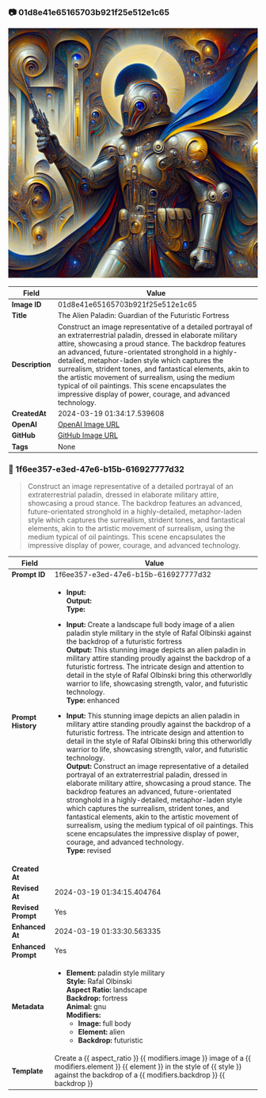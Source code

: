 

### 📷 01d8e41e65165703b921f25e512e1c65 

![data.id](./01d8e41e65165703b921f25e512e1c65.jpg)

| Field          | Value                                                                                                                     |
|----------------|---------------------------------------------------------------------------------------------------------------------------|
| **Image ID**             | 01d8e41e65165703b921f25e512e1c65                                                                                                             |
| **Title**           | The Alien Paladin: Guardian of the Futuristic Fortress                                                                                                       |
| **Description**           | Construct an image representative of a detailed portrayal of an extraterrestrial paladin, dressed in elaborate military attire, showcasing a proud stance. The backdrop features an advanced, future-orientated stronghold in a highly-detailed, metaphor-laden style which captures the surrealism, strident tones, and fantastical elements, akin to the artistic movement of surrealism, using the medium typical of oil paintings. This scene encapsulates the impressive display of power, courage, and advanced technology.                                                                                                       |
| **CreatedAt**        | 2024-03-19 01:34:17.539608                                                                                                        |
| **OpenAI**         | [OpenAI Image URL](https://oaidalleapiprodscus.blob.core.windows.net/private/org-TZj0gKpq3CiXdXNznVOkBYav/user-t5KW5S6yYiCS0u4yDWasqnEP/img-YxdiNQGSQdYWieTBv2QJB5CX.png?st=2024-03-19T00%3A34%3A13Z&se=2024-03-19T02%3A34%3A13Z&sp=r&sv=2021-08-06&sr=b&rscd=inline&rsct=image/png&skoid=6aaadede-4fb3-4698-a8f6-684d7786b067&sktid=a48cca56-e6da-484e-a814-9c849652bcb3&skt=2024-03-19T00%3A11%3A47Z&ske=2024-03-20T00%3A11%3A47Z&sks=b&skv=2021-08-06&sig=VksRigPtrK%2BTNi41CszVAv5cfKkveFmAvW5YliFmciE%3D)                                                                                |
| **GitHub**         | [GitHub Image URL](https://github.com/Caneta-Silva/cyber-tomorrow/blob/main/images/01d8e41e65165703b921f25e512e1c65/01d8e41e65165703b921f25e512e1c65.jpg)                                                                                |
| **Tags**       | None                                                                                                                   |

### 📜 1f6ee357-e3ed-47e6-b15b-616927777d32

> Construct an image representative of a detailed portrayal of an extraterrestrial paladin, dressed in elaborate military attire, showcasing a proud stance. The backdrop features an advanced, future-orientated stronghold in a highly-detailed, metaphor-laden style which captures the surrealism, strident tones, and fantastical elements, akin to the artistic movement of surrealism, using the medium typical of oil paintings. This scene encapsulates the impressive display of power, courage, and advanced technology.

| Field          | Value                                                                                                                                                                      |
|----------------|----------------------------------------------------------------------------------------------------------------------------------------------------------------------------|
| **Prompt ID**  | 1f6ee357-e3ed-47e6-b15b-616927777d32                                                                                                                                                            |
| **Prompt History** | <ul><li>**Input:**  <br> **Output:**  <br> **Type:** </li></ul><ul><li>**Input:** Create a landscape full body image of a alien paladin style military in the style of Rafal Olbinski against the backdrop of a futuristic fortress <br> **Output:** This stunning image depicts an alien paladin in military attire standing proudly against the backdrop of a futuristic fortress. The intricate design and attention to detail in the style of Rafal Olbinski bring this otherworldly warrior to life, showcasing strength, valor, and futuristic technology. <br> **Type:** enhanced</li></ul><ul><li>**Input:** This stunning image depicts an alien paladin in military attire standing proudly against the backdrop of a futuristic fortress. The intricate design and attention to detail in the style of Rafal Olbinski bring this otherworldly warrior to life, showcasing strength, valor, and futuristic technology. <br> **Output:** Construct an image representative of a detailed portrayal of an extraterrestrial paladin, dressed in elaborate military attire, showcasing a proud stance. The backdrop features an advanced, future-orientated stronghold in a highly-detailed, metaphor-laden style which captures the surrealism, strident tones, and fantastical elements, akin to the artistic movement of surrealism, using the medium typical of oil paintings. This scene encapsulates the impressive display of power, courage, and advanced technology. <br> **Type:** revised</li></ul> |
| **Created At** |                                                                                                                                                    |
| **Revised At** | 2024-03-19 01:34:15.404764                                                                                                                                                   |
| **Revised Prompt** | Yes                                                                                                                                                                      |
| **Enhanced At** | 2024-03-19 01:33:30.563335                                                                                                                                                  |
| **Enhanced Prompt** | Yes                                                                                                                                                                    |
| **Metadata**   | <ul><li>**Element:** paladin style military <br> **Style:** Rafal Olbinski <br> **Aspect Ratio:** landscape <br> **Backdrop:** fortress <br> **Animal:** gnu <br> **Modifiers:**<ul><li>**Image:** full body</li><li>**Element:** alien</li><li>**Backdrop:** futuristic</li></ul></li></ul> |
| **Template**   | Create a {{ aspect_ratio }} {{ modifiers.image }} image of a {{ modifiers.element }} {{ element }} in the style of {{ style }} against the backdrop of a {{ modifiers.backdrop }} {{ backdrop }}                                                                                                                                           |


